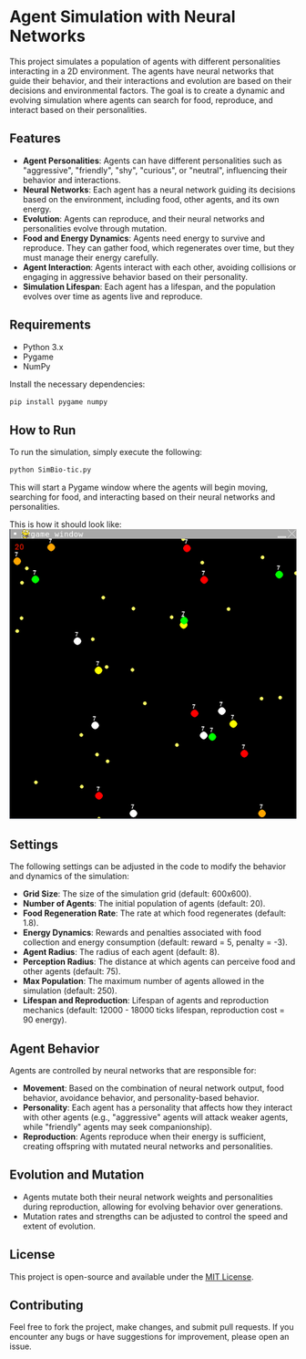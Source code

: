 # Agent Simulation with Neural Networks

This project simulates a population of agents with different personalities interacting in a 2D environment. The agents have neural networks that guide their behavior, and their interactions and evolution are based on their decisions and environmental factors. The goal is to create a dynamic and evolving simulation where agents can search for food, reproduce, and interact based on their personalities.

## Features

- **Agent Personalities**: Agents can have different personalities such as "aggressive", "friendly", "shy", "curious", or "neutral", influencing their behavior and interactions.
- **Neural Networks**: Each agent has a neural network guiding its decisions based on the environment, including food, other agents, and its own energy.
- **Evolution**: Agents can reproduce, and their neural networks and personalities evolve through mutation.
- **Food and Energy Dynamics**: Agents need energy to survive and reproduce. They can gather food, which regenerates over time, but they must manage their energy carefully.
- **Agent Interaction**: Agents interact with each other, avoiding collisions or engaging in aggressive behavior based on their personality.
- **Simulation Lifespan**: Each agent has a lifespan, and the population evolves over time as agents live and reproduce.

## Requirements

- Python 3.x
- Pygame
- NumPy

Install the necessary dependencies:

```bash
pip install pygame numpy
```

## How to Run

To run the simulation, simply execute the following:

```bash
python SimBio-tic.py
```

This will start a Pygame window where the agents will begin moving, searching for food, and interacting based on their neural networks and personalities.

This is how it should look like:
![SimBio-tic Preview](https://github.com/0ASLAN-dev0/SimBio-tic/raw/main/image_2025-04-13_021442265.png)

## Settings

The following settings can be adjusted in the code to modify the behavior and dynamics of the simulation:

- **Grid Size**: The size of the simulation grid (default: 600x600).
- **Number of Agents**: The initial population of agents (default: 20).
- **Food Regeneration Rate**: The rate at which food regenerates (default: 1.8).
- **Energy Dynamics**: Rewards and penalties associated with food collection and energy consumption (default: reward = 5, penalty = -3).
- **Agent Radius**: The radius of each agent (default: 8).
- **Perception Radius**: The distance at which agents can perceive food and other agents (default: 75).
- **Max Population**: The maximum number of agents allowed in the simulation (default: 250).
- **Lifespan and Reproduction**: Lifespan of agents and reproduction mechanics (default: 12000 - 18000 ticks lifespan, reproduction cost = 90 energy).

## Agent Behavior

Agents are controlled by neural networks that are responsible for:

- **Movement**: Based on the combination of neural network output, food behavior, avoidance behavior, and personality-based behavior.
- **Personality**: Each agent has a personality that affects how they interact with other agents (e.g., "aggressive" agents will attack weaker agents, while "friendly" agents may seek companionship).
- **Reproduction**: Agents reproduce when their energy is sufficient, creating offspring with mutated neural networks and personalities.

## Evolution and Mutation

- Agents mutate both their neural network weights and personalities during reproduction, allowing for evolving behavior over generations.
- Mutation rates and strengths can be adjusted to control the speed and extent of evolution.

## License

This project is open-source and available under the [MIT License](LICENSE).

## Contributing

Feel free to fork the project, make changes, and submit pull requests. If you encounter any bugs or have suggestions for improvement, please open an issue.

